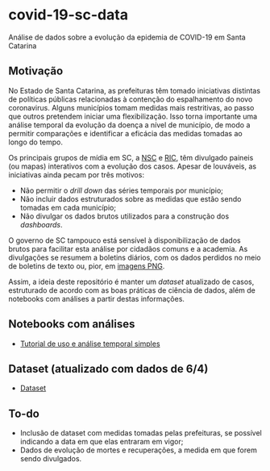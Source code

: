 # covid-19-sc-data
Análise de dados sobre a evolução da epidemia de COVID-19 em Santa Catarina

## Motivação
No Estado de Santa Catarina, as prefeituras têm tomado iniciativas distintas de políticas públicas relacionadas à contenção do espalhamento do novo coronavirus. Alguns municípios tomam medidas mais restritivas, ao passo que outros pretendem iniciar uma flexibilização. Isso torna importante uma análise temporal da evolução da doença a nível de município, de modo a permitir comparações e identificar a eficácia das medidas tomadas ao longo do tempo.

Os principais grupos de mídia em SC, a [NSC](https://www.nsctotal.com.br/coronavirus/mapa-de-evolucao-do-virus) e [RIC](https://ndmais.com.br/coronavirus/mapa-coronavirus), têm divulgado paineis (ou mapas) interativos com a evolução dos casos. Apesar de louváveis, as iniciativas ainda pecam por três motivos:

* Não permitir o *drill down* das séries temporais por município;
* Não incluir dados estruturados sobre as medidas que estão sendo tomadas em cada município;
* Não divulgar os dados brutos utilizados para a construção dos *dashboards*.

O governo de SC tampouco está sensível à disponibilização de dados brutos para facilitar esta análise por cidadãos comuns e a academia. As divulgações se resumem a boletins diários, com os dados perdidos no meio de boletins de texto ou, pior, em [imagens PNG](http://www.coronavirus.sc.gov.br/boletins/).

Assim, a ideia deste repositório é manter um *dataset* atualizado de casos, estruturado de acordo com as boas práticas de ciência de dados, além de notebooks com análises a partir destas informações.

## Notebooks com análises

* [Tutorial de uso e análise temporal simples](https://github.com/zelacerda/covid-19-sc-data/blob/master/corona_sc.ipynb)

## Dataset (atualizado com dados de 6/4)

* [Dataset](https://github.com/zelacerda/covid-19-sc-data/blob/master/dataset.csv)

## To-do

* Inclusão de dataset com medidas tomadas pelas prefeituras, se possível indicando a data em que elas entraram em vigor;
* Dados de evolução de mortes e recuperações, a medida em que forem sendo divulgados.
